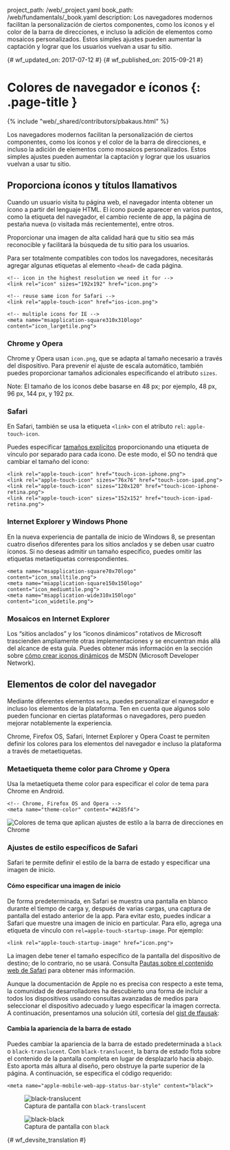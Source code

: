 project_path: /web/_project.yaml
book_path: /web/fundamentals/_book.yaml
description: Los navegadores modernos facilitan la personalización de ciertos componentes, como los íconos y el color de la barra de direcciones, e incluso la adición de elementos como mosaicos personalizados. Estos simples ajustes pueden aumentar la captación y lograr que los usuarios vuelvan a usar tu sitio.


{# wf_updated_on: 2017-07-12 #}
{# wf_published_on: 2015-09-21 #}

# Colores de navegador e íconos {: .page-title }

{% include "web/_shared/contributors/pbakaus.html" %}

Los navegadores modernos facilitan la personalización de ciertos componentes, como los íconos y el color de la barra de direcciones, e incluso la adición de elementos como mosaicos personalizados. Estos simples ajustes pueden aumentar la captación y lograr que los usuarios vuelvan a usar tu sitio.


## Proporciona íconos y títulos llamativos 

Cuando un usuario visita tu página web, el navegador intenta obtener un ícono a partir del lenguaje HTML. El ícono puede aparecer en varios puntos, como la etiqueta del navegador, el cambio reciente de app, la página de pestaña nueva (o visitada más recientemente), entre otros.

Proporcionar una imagen de alta calidad hará que tu sitio sea más reconocible y facilitará
la búsqueda de tu sitio para los usuarios. 

Para ser totalmente compatibles con todos los navegadores, necesitarás agregar algunas etiquetas al elemento `<head>`
de cada página.


    <!-- icon in the highest resolution we need it for -->
    <link rel="icon" sizes="192x192" href="icon.png">
    
    <!-- reuse same icon for Safari -->
    <link rel="apple-touch-icon" href="ios-icon.png">
    
    <!-- multiple icons for IE -->
    <meta name="msapplication-square310x310logo" content="icon_largetile.png">
    

### Chrome y Opera

Chrome y Opera usan `icon.png`, que se adapta al tamaño necesario a través 
del dispositivo. Para prevenir el ajuste de escala automático, también puedes proporcionar 
tamaños adicionales especificando el atributo `sizes`.


Note: El tamaño de los íconos debe basarse en 48 px; por ejemplo, 48 px, 96 px, 144 px, y 192 px.

### Safari

En Safari, también se usa la etiqueta `<link>` con el atributo `rel`: `apple-touch-icon`.

Puedes especificar [tamaños explícitos](https://developer.apple.com/library/ios/documentation/UserExperience/Conceptual/MobileHIG/IconMatrix.html#//apple_ref/doc/uid/TP40006556-CH27) 
proporcionando una etiqueta de vínculo por separado para cada ícono. De este modo, el SO 
no tendrá que cambiar el tamaño del icono:


    <link rel="apple-touch-icon" href="touch-icon-iphone.png">
    <link rel="apple-touch-icon" sizes="76x76" href="touch-icon-ipad.png">
    <link rel="apple-touch-icon" sizes="120x120" href="touch-icon-iphone-retina.png">
    <link rel="apple-touch-icon" sizes="152x152" href="touch-icon-ipad-retina.png">
    

### Internet Explorer y Windows Phone

En la nueva experiencia de pantalla de inicio de Windows 8, se presentan cuatro diseños diferentes para los 
sitios anclados y se deben usar cuatro íconos. Si no deseas admitir un tamaño específico, puedes omitir las etiquetas metaetiquetas 
correspondientes.


    <meta name="msapplication-square70x70logo" content="icon_smalltile.png">
    <meta name="msapplication-square150x150logo" content="icon_mediumtile.png">
    <meta name="msapplication-wide310x150logo" content="icon_widetile.png">
    

### Mosaicos en Internet Explorer

Los “sitios anclados” y los “íconos dinámicos” rotativos de Microsoft trascienden ampliamente otras
implementaciones y se encuentran más allá del alcance de esta guía. Puedes obtener más información
en la sección
sobre [cómo crear iconos dinámicos](//msdn.microsoft.com/en-us/library/ie/dn455115(v=vs.85).aspx) de MSDN (Microsoft Developer Network).


## Elementos de color del navegador

Mediante diferentes elementos `meta`, puedes personalizar el navegador e 
incluso los elementos de la plataforma. Ten en cuenta que algunos solo pueden funcionar en ciertas
plataformas o navegadores, pero pueden mejorar notablemente la experiencia. 

Chrome, Firefox OS, Safari, Internet Explorer y Opera Coast te permiten definir 
los colores para los elementos del navegador e incluso la plataforma a través de metaetiquetas.

### Metaetiqueta theme color para Chrome y Opera

Usa la metaetiqueta theme color para especificar el color de tema para Chrome en Android.

    <!-- Chrome, Firefox OS and Opera -->
    <meta name="theme-color" content="#4285f4">
    

<img src="imgs/theme-color.png" alt="Colores de tema que aplican ajustes de estilo a la barra de direcciones en Chrome">

### Ajustes de estilo específicos de Safari

Safari te permite definir el estilo de la barra de estado y especificar una imagen de inicio.

#### Cómo especificar una imagen de inicio

De forma predeterminada, en Safari se muestra una pantalla en blanco durante el tiempo de carga y, después de varias
cargas, una captura de pantalla del estado anterior de la app. Para evitar esto, puedes
indicar a Safari que muestre una imagen de inicio en particular. Para ello, agrega una etiqueta de vínculo con
`rel=apple-touch-startup-image`. Por ejemplo:


    <link rel="apple-touch-startup-image" href="icon.png">
    

La imagen debe tener el tamaño específico de la pantalla del dispositivo de destino; de lo contrario,
no se usará. Consulta
[Pautas sobre el contenido web de Safari](//developer.apple.com/library/ios/documentation/AppleApplications/Reference/SafariWebContent/ConfiguringWebApplications/ConfiguringWebApplications.html)
para obtener más información.

Aunque la documentación de Apple no es precisa con respecto a este tema, la comunidad de desarrolladores
ha descubierto una forma de incluir a todos los dispositivos usando consultas avanzadas de medios para
seleccionar el dispositivo adecuado y luego especificar la imagen correcta. A continuación, presentamos una
solución útil, cortesía del [gist de tfausak](//gist.github.com/tfausak/2222823):

#### Cambia la apariencia de la barra de estado

Puedes cambiar la apariencia de la barra de estado predeterminada a `black` o
`black-translucent`. Con `black-translucent`, la barra de estado flota sobre
el contenido de la pantalla completa en lugar de desplazarlo hacia abajo. Esto aporta más altura al
diseño, pero obstruye la parte superior de la página.  A continuación, se especifica el código requerido:


    <meta name="apple-mobile-web-app-status-bar-style" content="black">
    
<div class="attempt-left">
  <figure>
    <img src="imgs/status-bar-translucent.png" srcset="imgs/status-bar-translucent.png 1x, imgs/status-bar-translucent-2x.png 2x" alt="black-translucent">
    <figcaption>Captura de pantalla con <code>black-translucent</code></figcaption>
  </figure>
</div>
<div class="attempt-right">
  <figure>
    <img src="imgs/status-bar-black.png" srcset="imgs/status-bar-black.png 1x, imgs/status-bar-black-2x.png 2x" alt="black-black">
    <figcaption>Captura de pantalla con <code>black</code></figcaption>
  </figure>
</div>

<div style="clear:both;"></div>




{# wf_devsite_translation #}
